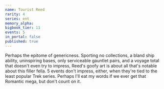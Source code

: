 ```yaml
---
name: Tourist Reed
rarity: 4
series: ent
memory_alpha:
bigbook_tier: 11
events: 5
in_portal: false
published: true
---
```


Perhaps the epitome of genericness. Sporting no collections, a bland ship ability, uninspiring bases, only serviceable gauntlet pairs, and a voyage total that doesn't even try to impress, Reed's goofy art is about all that's notable about this filler fella. 5 events don't impress, either, when they're tied to the least popular Trek series. Perhaps I'll eat my words if we ever get that Romantic mega, but don't count on it.
